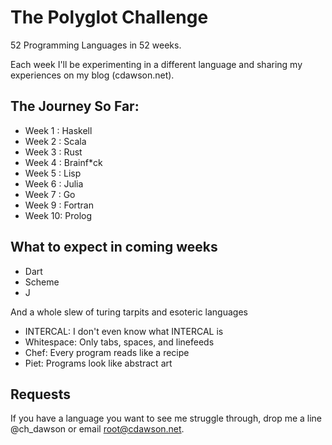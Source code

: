 The Polyglot Challenge
======================

52 Programming Languages in 52 weeks.

Each week I'll be experimenting in a different language and sharing my experiences on my blog (cdawson.net).

The Journey So Far:
-------------------

+ Week 1 : Haskell
+ Week 2 : Scala
+ Week 3 : Rust
+ Week 4 : Brainf*ck
+ Week 5 : Lisp
+ Week 6 : Julia
+ Week 7 : Go
+ Week 9 : Fortran
+ Week 10: Prolog

What to expect in coming weeks
------------------------------

+ Dart
+ Scheme
+ J

And a whole slew of turing tarpits and esoteric languages
+ INTERCAL: I don't even know what INTERCAL is
+ Whitespace: Only tabs, spaces, and linefeeds
+ Chef: Every program reads like a recipe
+ Piet: Programs look like abstract art

Requests
--------

If you have a language you want to see me struggle through, drop me a line @ch_dawson or email root@cdawson.net.

